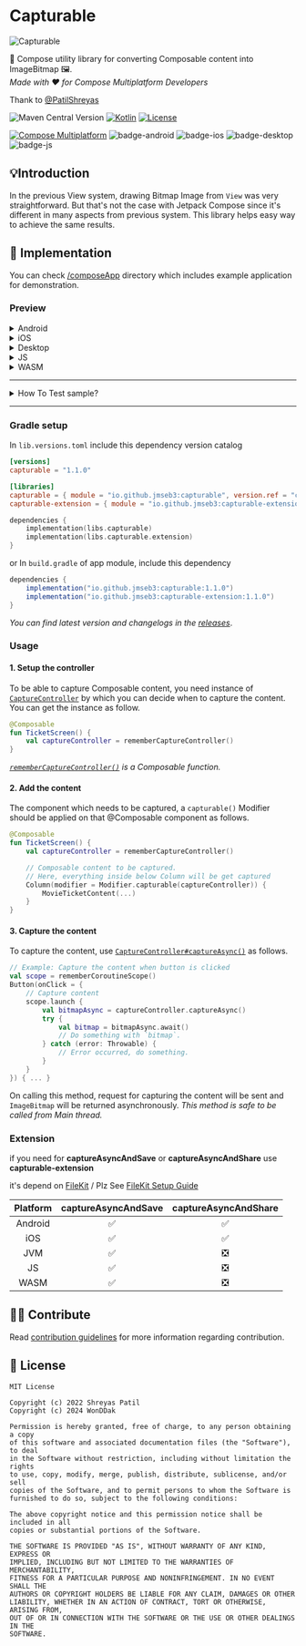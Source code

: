 # Capturable

![Capturable](art/header.png)

🚀 Compose utility library for converting Composable content into ImageBitmap 🖼️.  
_Made with ❤️ for Compose Multiplatform Developers_

Thank to [@PatilShreyas](https://www.github.com/PatilShreyas)

![Maven Central Version](https://img.shields.io/maven-central/v/io.github.jmseb3/capturable)
[![Kotlin](https://img.shields.io/badge/kotlin-v2.1.0-blue.svg?logo=kotlin)](http://kotlinlang.org)
[![License](https://img.shields.io/github/license/jmseb3/capturable)](https://opensource.org/license/mit/)

[![Compose Multiplatform](https://img.shields.io/badge/Compose%20Multiplatform-v1.7.3-blue)](https://github.com/JetBrains/compose-multiplatform)
![badge-android](http://img.shields.io/badge/platform-android-6EDB8D.svg?style=flat)
![badge-ios](http://img.shields.io/badge/platform-ios-CDCDCD.svg?style=flat)
![badge-desktop](http://img.shields.io/badge/platform-desktop-DB413D.svg?style=flat)
![badge-js](http://img.shields.io/badge/platform-js%2Fwasm-FDD835.svg?style=flat)

## 💡Introduction

In the previous View system, drawing Bitmap Image from `View` was very straightforward. But that's
not the case with Jetpack Compose since it's different in many aspects from previous system. This
library helps easy way to achieve the same results.

## 🚀 Implementation

You can check [/composeApp](/composeApp) directory which includes example application for
demonstration.

### Preview

<details>
<summary>Android</summary>
<img src="https://github.com/user-attachments/assets/de83cf54-b789-4acb-89c6-08134a434690" alt="Android Screenshot" width="500"/>
</details>

<details>
<summary>iOS</summary>
<img src="https://github.com/user-attachments/assets/25aa49ae-3019-496c-8515-fb4d6f19c2a0" alt="Android Screenshot" width="500"/>
</details>

<details>
<summary>Desktop</summary>

![Desktop](https://github.com/user-attachments/assets/ca8040ae-e22f-4a1f-8d07-14da4685aa83)

</details>

<details>
<summary>JS</summary>

![JS](https://github.com/user-attachments/assets/0ce4ce6c-417b-4689-9539-107c31750e2f)

</details>

<details>
<summary>WASM</summary>

![WASM](https://github.com/user-attachments/assets/a3f1d21b-f53f-4b8d-8dc0-77f00fc794e2)

</details>

---

<details>
<summary>How To Test sample?</summary>

### Android

To run the application on android device/emulator:

- open project in Android Studio and run imported android run configuration

### Desktop

Run the desktop application: `./gradlew :sample:composeApp:run`

### iOS

To run the application on iPhone device/simulator:

- Open `iosApp/iosApp.xcproject` in Xcode and run standard configuration

### JS Browser

Run the browser application: `./gradlew :sample:composeApp:jsBrowserDevelopmentRun --continue`

### Wasm Browser

Run the browser application: `./gradlew :sample:composeApp:wasmJsBrowserDevelopmentRun --continue`
</details>

---

### Gradle setup

In `lib.versions.toml`  include this dependency version catalog

```toml
[versions]
capturable = "1.1.0"

[libraries]
capturable = { module = "io.github.jmseb3:capturable", version.ref = "capturable" }
capturable-extension = { module = "io.github.jmseb3:capturable-extension", version.ref = "capturable" }
```

```kotlin
dependencies {
    implementation(libs.capturable)
    implementation(libs.capturable.extension)
}
```

or In `build.gradle` of app module, include this dependency

```gradle
dependencies {
    implementation("io.github.jmseb3:capturable:1.1.0")
    implementation("io.github.jmseb3:capturable-extension:1.1.0")
}
```

_You can find latest version and changelogs in
the [releases](https://github.com/jmseb3/Capturable/releases)_.

### Usage

#### 1. Setup the controller

To be able to capture Composable content, you need instance of [
`CaptureController`](https://jmseb3.github.io/Capturable/-caputerable/dev.wonddak.capturable.controller/-capture-controller/index.html)
by which you can decide when to capture the content. You can get the instance as follow.

```kotlin
@Composable
fun TicketScreen() {
    val captureController = rememberCaptureController()
}
```

_[
`rememberCaptureController()`](https://jmseb3.github.io/Capturable/-caputerable/dev.wonddak.capturable.controller/remember-capture-controller.html)
is a Composable function._

#### 2. Add the content

The component which needs to be captured, a `capturable()` Modifier should be applied on that
@Composable component as follows.

```kotlin
@Composable
fun TicketScreen() {
    val captureController = rememberCaptureController()

    // Composable content to be captured.
    // Here, everything inside below Column will be get captured
    Column(modifier = Modifier.capturable(captureController)) {
        MovieTicketContent(...)
    }
}
```

#### 3. Capture the content

To capture the content, use [
`CaptureController#captureAsync()`](https://jmseb3.github.io/Capturable/-caputerable/dev.wonddak.capturable.controller/-capture-controller/capture-async.html)
as follows.

```kotlin
// Example: Capture the content when button is clicked
val scope = rememberCoroutineScope()
Button(onClick = {
    // Capture content
    scope.launch {
        val bitmapAsync = captureController.captureAsync()
        try {
            val bitmap = bitmapAsync.await()
            // Do something with `bitmap`.
        } catch (error: Throwable) {
            // Error occurred, do something.
        }
    }
}) { ... }
```

On calling this method, request for capturing the content will be sent and `ImageBitmap` will be
returned asynchronously. _This method is safe to be called from Main thread._

### Extension

if you need for **captureAsyncAndSave** or **captureAsyncAndShare** use **capturable-extension**

it's depend on [FileKit](https://github.com/vinceglb/FileKit) / Plz
See [FileKit Setup Guide](https://filekit.mintlify.app/core/setup)

| Platform | captureAsyncAndSave | captureAsyncAndShare |
|:--------:|:-------------------:|:--------------------:|
| Android  |          ✅          |          ✅           |
|   iOS    |          ✅          |          ✅           |
|   JVM    |          ✅          |          ❎           |
|    JS    |          ✅          |          ❎           |
|   WASM   |          ✅          |          ❎           |

## 🙋‍♂️ Contribute

Read [contribution guidelines](CONTRIBUTING.md) for more information regarding contribution.

## 📝 License

```
MIT License

Copyright (c) 2022 Shreyas Patil
Copyright (c) 2024 WonDDak

Permission is hereby granted, free of charge, to any person obtaining a copy
of this software and associated documentation files (the "Software"), to deal
in the Software without restriction, including without limitation the rights
to use, copy, modify, merge, publish, distribute, sublicense, and/or sell
copies of the Software, and to permit persons to whom the Software is
furnished to do so, subject to the following conditions:

The above copyright notice and this permission notice shall be included in all
copies or substantial portions of the Software.

THE SOFTWARE IS PROVIDED "AS IS", WITHOUT WARRANTY OF ANY KIND, EXPRESS OR
IMPLIED, INCLUDING BUT NOT LIMITED TO THE WARRANTIES OF MERCHANTABILITY,
FITNESS FOR A PARTICULAR PURPOSE AND NONINFRINGEMENT. IN NO EVENT SHALL THE
AUTHORS OR COPYRIGHT HOLDERS BE LIABLE FOR ANY CLAIM, DAMAGES OR OTHER
LIABILITY, WHETHER IN AN ACTION OF CONTRACT, TORT OR OTHERWISE, ARISING FROM,
OUT OF OR IN CONNECTION WITH THE SOFTWARE OR THE USE OR OTHER DEALINGS IN THE
SOFTWARE.
```
